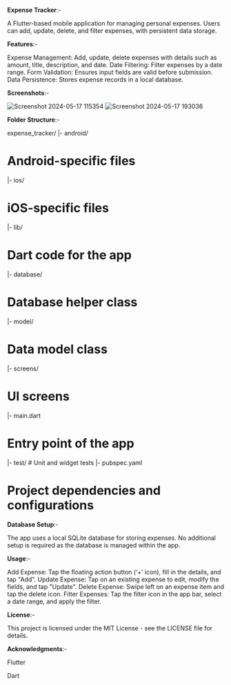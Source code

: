 **Expense Tracker**:-

A Flutter-based mobile application for managing personal expenses. Users can add, update, delete, and filter expenses, with persistent data storage.

**Features**:-

Expense Management: Add, update, delete expenses with details such as amount, title, description, and date.
Date Filtering: Filter expenses by a date range.
Form Validation: Ensures input fields are valid before submission.
Data Persistence: Stores expense records in a local database.

**Screenshots**:-

![Screenshot 2024-05-17 115354](https://github.com/MohammadAli007i/Expense_App/assets/115215150/f127e1ca-e0c1-468e-b7cb-a57b04210a38)
![Screenshot 2024-05-17 193036](https://github.com/MohammadAli007i/Expense_App/assets/115215150/1b563116-f594-4950-a20d-9dd72255be1c)

**Folder Structure**:-

expense_tracker/
|- android/ 
# Android-specific files
|- ios/ 
# iOS-specific files
|- lib/ 
# Dart code for the app
   |- database/
   # Database helper class
   |- model/
   # Data model class
   |- screens/
   # UI screens
   |- main.dart
   # Entry point of the app
|- test/
                # Unit and widget tests
|- pubspec.yaml 
# Project dependencies and configurations

**Database Setup**:-

The app uses a local SQLite database for storing expenses. No additional setup is required as the database is managed within the app.

**Usage**:-

Add Expense: Tap the floating action button (‘+’ icon), fill in the details, and tap "Add".
Update Expense: Tap on an existing expense to edit, modify the fields, and tap "Update".
Delete Expense: Swipe left on an expense item and tap the delete icon.
Filter Expenses: Tap the filter icon in the app bar, select a date range, and apply the filter.

**License**:-

This project is licensed under the MIT License - see the LICENSE file for details.

**Acknowledgments**:-

Flutter

Dart
